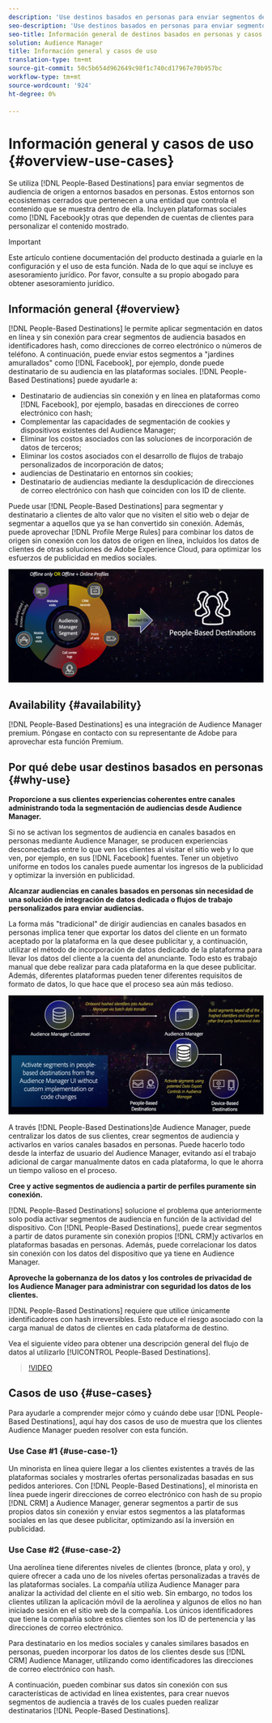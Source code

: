 ```yaml
---
description: 'Use destinos basados en personas para enviar segmentos de audiencia de origen a entornos basados en personas. Estos entornos son ecosistemas cerrados que pertenecen a una entidad que controla el contenido que se muestra dentro de ella. Incluyen plataformas sociales como Facebook y otras plataformas que dependen de cuentas de clientes para personalizar el contenido mostrado. '
seo-description: 'Use destinos basados en personas para enviar segmentos de audiencia de origen a entornos basados en personas. Estos entornos son ecosistemas cerrados que pertenecen a una entidad que controla el contenido que se muestra dentro de ella. Incluyen plataformas sociales como Facebook y otras plataformas que dependen de cuentas de clientes para personalizar el contenido mostrado.  '
seo-title: Información general de destinos basados en personas y casos de uso
solution: Audience Manager
title: Información general y casos de uso
translation-type: tm+mt
source-git-commit: 50c5b654d962649c98f1c740cd17967e70b957bc
workflow-type: tm+mt
source-wordcount: '924'
ht-degree: 0%

---
```



# Información general y casos de uso {#overview-use-cases}

Se utiliza [!DNL People-Based Destinations] para enviar segmentos de audiencia de origen a entornos basados en personas. Estos entornos son ecosistemas cerrados que pertenecen a una entidad que controla el contenido que se muestra dentro de ella. Incluyen plataformas sociales como [!DNL Facebook]y otras que dependen de cuentas de clientes para personalizar el contenido mostrado.

>[!IMPORTANT]
>Este artículo contiene documentación del producto destinada a guiarle en la configuración y el uso de esta función. Nada de lo que aquí se incluye es asesoramiento jurídico. Por favor, consulte a su propio abogado para obtener asesoramiento jurídico.

## Información general {#overview}

[!DNL People-Based Destinations] le permite aplicar segmentación en datos en línea y sin conexión para crear segmentos de audiencia basados en identificadores [](people-based-destinations-prerequisites.md#hashing-requirements)hash, como direcciones de correo electrónico o números de teléfono. A continuación, puede enviar estos segmentos a &quot;jardines amurallados&quot; como [!DNL Facebook], por ejemplo, donde puede destinatario de su audiencia en las plataformas sociales. [!DNL People-Based Destinations] puede ayudarle a:

* Destinatario de audiencias sin conexión y en línea en plataformas como [!DNL Facebook], por ejemplo, basadas en direcciones de correo electrónico con hash;
* Complementar las capacidades de segmentación de cookies y dispositivos existentes del Audience Manager;
* Eliminar los costos asociados con las soluciones de incorporación de datos de terceros;
* Eliminar los costos asociados con el desarrollo de flujos de trabajo personalizados de incorporación de datos;
* audiencias de Destinatario en entornos sin cookies;
* Destinatario de audiencias mediante la desduplicación de direcciones de correo electrónico con hash que coinciden con los ID de cliente.

Puede usar [!DNL People-Based Destinations] para segmentar y destinatario a clientes de alto valor que no visiten el sitio web o dejar de segmentar a aquellos que ya se han convertido sin conexión. Además, puede aprovechar [!DNL Profile Merge Rules] para combinar los datos de origen sin conexión con los datos de origen en línea, incluidos los datos de clientes de otras soluciones de Adobe Experience Cloud, para optimizar los esfuerzos de publicidad en medios sociales.

![pbd-overview](assets/pbd-overview.png)

## Availability {#availability}

[!DNL People-Based Destinations] es una integración de Audience Manager premium. Póngase en contacto con su representante de Adobe para aprovechar esta función Premium.

## Por qué debe usar destinos basados en personas {#why-use}

**Proporcione a sus clientes experiencias coherentes entre canales administrando toda la segmentación de audiencias desde Audience Manager.**

Si no se activan los segmentos de audiencia en canales basados en personas mediante Audience Manager, se producen experiencias desconectadas entre lo que ven los clientes al visitar el sitio web y lo que ven, por ejemplo, en sus [!DNL Facebook] fuentes. Tener un objetivo uniforme en todos los canales puede aumentar los ingresos de la publicidad y optimizar la inversión en publicidad.

**Alcanzar audiencias en canales basados en personas sin necesidad de una solución de integración de datos dedicada o flujos de trabajo personalizados para enviar audiencias.**

La forma más &quot;tradicional&quot; de dirigir audiencias en canales basados en personas implica tener que exportar los datos del cliente en un formato aceptado por la plataforma en la que desee publicitar y, a continuación, utilizar el método de incorporación de datos dedicado de la plataforma para llevar los datos del cliente a la cuenta del anunciante. Todo esto es trabajo manual que debe realizar para cada plataforma en la que desee publicitar. Además, diferentes plataformas pueden tener diferentes requisitos de formato de datos, lo que hace que el proceso sea aún más tedioso.

![pbd-overview](assets/pbd-diagram.png)

A través [!DNL People-Based Destinations]de Audience Manager, puede centralizar los datos de sus clientes, crear segmentos de audiencia y activarlos en varios canales basados en personas. Puede hacerlo todo desde la interfaz de usuario del Audience Manager, evitando así el trabajo adicional de cargar manualmente datos en cada plataforma, lo que le ahorra un tiempo valioso en el proceso.

**Cree y active segmentos de audiencia a partir de perfiles puramente sin conexión.**

[!DNL People-Based Destinations] solucione el problema que anteriormente solo podía activar segmentos de audiencia en función de la actividad del dispositivo. Con [!DNL People-Based Destinations], puede crear segmentos a partir de datos puramente sin conexión propios [!DNL CRM]y activarlos en plataformas basadas en personas. Además, puede correlacionar los datos sin conexión con los datos del dispositivo que ya tiene en Audience Manager.

**Aproveche la gobernanza de los datos y los controles de privacidad de los Audience Manager para administrar con seguridad los datos de los clientes.**

[!DNL People-Based Destinations] requiere que utilice únicamente identificadores con hash irreversibles. Esto reduce el riesgo asociado con la carga manual de datos de clientes en cada plataforma de destino.

Vea el siguiente vídeo para obtener una descripción general del flujo de datos al utilizarlo [!UICONTROL People-Based Destinations].

>[!VIDEO](https://video.tv.adobe.com/v/28968/)

## Casos de uso {#use-cases}

Para ayudarle a comprender mejor cómo y cuándo debe usar [!DNL People-Based Destinations], aquí hay dos casos de uso de muestra que los clientes Audience Manager pueden resolver con esta función.

### Use Case #1 {#use-case-1}

Un minorista en línea quiere llegar a los clientes existentes a través de las plataformas sociales y mostrarles ofertas personalizadas basadas en sus pedidos anteriores. Con [!DNL People-Based Destinations], el minorista en línea puede ingerir direcciones de correo electrónico con hash de su propio [!DNL CRM] a Audience Manager, generar segmentos a partir de sus propios datos sin conexión y enviar estos segmentos a las plataformas sociales en las que desee publicitar, optimizando así la inversión en publicidad.

### Use Case #2 {#use-case-2}

Una aerolínea tiene diferentes niveles de clientes (bronce, plata y oro), y quiere ofrecer a cada uno de los niveles ofertas personalizadas a través de las plataformas sociales. La compañía utiliza Audience Manager para analizar la actividad del cliente en el sitio web. Sin embargo, no todos los clientes utilizan la aplicación móvil de la aerolínea y algunos de ellos no han iniciado sesión en el sitio web de la compañía. Los únicos identificadores que tiene la compañía sobre estos clientes son los ID de pertenencia y las direcciones de correo electrónico.

Para destinatario en los medios sociales y canales similares basados en personas, pueden incorporar los datos de los clientes desde sus [!DNL CRM] Audience Manager, utilizando como identificadores las direcciones de correo electrónico con hash.

A continuación, pueden combinar sus datos sin conexión con sus características de actividad en línea existentes, para crear nuevos segmentos de audiencia a través de los cuales pueden realizar destinatarios [!DNL People-Based Destinations].
